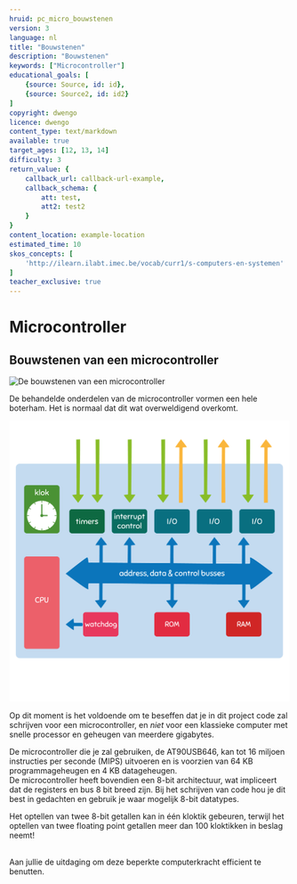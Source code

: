 ```yaml
---
hruid: pc_micro_bouwstenen
version: 3
language: nl
title: "Bouwstenen"
description: "Bouwstenen"
keywords: ["Microcontroller"]
educational_goals: [
    {source: Source, id: id}, 
    {source: Source2, id: id2}
]
copyright: dwengo
licence: dwengo
content_type: text/markdown
available: true
target_ages: [12, 13, 14]
difficulty: 3
return_value: {
    callback_url: callback-url-example,
    callback_schema: {
        att: test,
        att2: test2
    }
}
content_location: example-location
estimated_time: 10
skos_concepts: [
    'http://ilearn.ilabt.imec.be/vocab/curr1/s-computers-en-systemen'
]
teacher_exclusive: true
---
```

# Microcontroller

## Bouwstenen van een microcontroller
![](@youtube/https://www.youtube.com/embed/Tj78BgXAhMQ "De bouwstenen van een microcontroller")

De behandelde onderdelen van de microcontroller vormen een hele boterham. Het is normaal dat dit wat overweldigend overkomt.

![](embed/microcontroller.png "schematische microcontroller")

Op dit moment is het voldoende om te beseffen dat je in dit project code zal schrijven voor een microcontroller, en *niet* voor een klassieke computer met snelle processor en geheugen van meerdere gigabytes.

De microcontroller die je zal gebruiken, de AT90USB646, kan tot 16 miljoen instructies per seconde (MIPS) uitvoeren en is voorzien van 64 KB programmageheugen en 4 KB datageheugen.<br>
De microcontroller heeft bovendien een 8-bit architectuur, wat impliceert dat de registers en bus 8 bit breed zijn. Bij het schrijven van code hou je dit best in gedachten en gebruik je waar mogelijk 8-bit datatypes. 

<div class="alert alert-box alert-success">
Het optellen van twee 8-bit getallen kan in één kloktik gebeuren, terwijl het optellen van twee floating point getallen meer dan 100 kloktikken in beslag neemt! <br><br>

Aan jullie de uitdaging om deze beperkte computerkracht efficient te benutten.
</div>